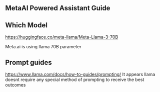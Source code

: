 ## MetaAI Powered Assistant Guide

## Which Model

https://huggingface.co/meta-llama/Meta-Llama-3-70B

Meta.ai is using llama 70B parameter

## Prompt guides

https://www.llama.com/docs/how-to-guides/prompting/
It appears llama doesnt require any special method of prompting to receive the best outcomes